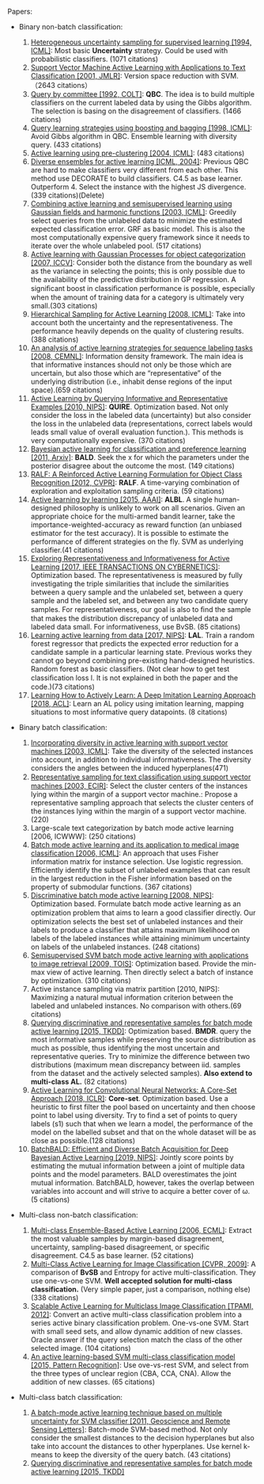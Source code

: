 Papers:
- Binary non-batch classification: 
  1. [Heterogeneous uncertainty sampling for supervised learning [1994, ICML]](https://www.sciencedirect.com/science/article/pii/B978155860335650026X): Most basic **Uncertainty** strategy. Could be used with probabilistic classifiers. (1071 citations)
  2. [Support Vector Machine Active Learning with Applications to Text Classification [2001, JMLR]](http://www.jmlr.org/papers/v2/tong01a.html): Version space reduction with SVM. （2643 citations）
  3. [Query by committee [1992, COLT]](https://dl.acm.org/doi/abs/10.1145/130385.130417): **QBC**. The idea is to build multiple classifiers on the current labeled data by using the Gibbs algorithm. The selection is basing on the disagreement of classifiers. (1466 citations)
  4. [Query learning strategies using boosting and bagging [1998, ICML]](https://www.researchgate.net/profile/Naoki_Abe2/publication/221345332_Query_Learning_Strategies_Using_Boosting_and_Bagging/links/5441464b0cf2e6f0c0f60abf.pdf): Avoid Gibbs algorithm in QBC. Ensemble learning with diversity query.  (433 citations)
  5. [Active learning using pre-clustering [2004, ICML]](https://dl.acm.org/doi/abs/10.1145/1015330.1015349): (483 citations)
  6. [Diverse ensembles for active learning [ICML, 2004]](https://dl.acm.org/doi/10.1145/1015330.1015385): Previous QBC are hard to make classifiers very different from each other. This method use DECORATE to build classifiers. C4.5 as base learner. Outperform 4. Select the instance with the highest JS divergence. (339 citations)(Delete)
  7. [Combining active learning and semisupervised learning using Gaussian fields and harmonic functions [2003, ICML]](http://mlg.eng.cam.ac.uk/zoubin/papers/zglactive.pdf): Greedily select queries from the unlabeled data to minimize the estimated expected classification error. GRF as basic model. This is also the most computationally expensive query framework since it needs to iterate over the whole unlabeled pool. (517 citations)
  8. [Active learning with Gaussian Processes for object categorization [2007, ICCV]](https://ieeexplore.ieee.org/abstract/document/4408844): Consider both the distance from the boundary as well as the variance in selecting the points; this is only possible due to the availability of the predictive distribution in GP regression. A signiﬁcant boost in classiﬁcation performance is possible, especially when the amount of training data for a category is ultimately very small.(303 citations)
  9. [Hierarchical Sampling for Active Learning [2008, ICML]](https://dl.acm.org/doi/pdf/10.1145/1390156.1390183): Take into account both the uncertainty and the representativeness. The performance heavily depends on the quality of clustering results. (388 citations)
  10. [An analysis of active learning strategies for sequence labeling tasks [2008, CEMNL]](https://www.aclweb.org/anthology/D08-1112.pdf): Information density framework. The main idea is that informative instances should not only be those which are uncertain, but also those which are “representative” of the underlying distribution (i.e., inhabit dense regions of the input space).(659 citations)
  11. [Active Learning by Querying Informative and Representative Examples [2010, NIPS]](http://papers.nips.cc/paper/4176-active-learning-by-querying-informative-and-representative-examples): **QUIRE**. Optimization based. Not only consider the loss in the labeled data (uncertainty) but also consider the loss in the unlabeled data (representations, correct labels would leads small value of overall evaluation function.). This methods is very computationally expensive. (370 citations)
  12. [Bayesian active learning for classification and preference learning [2011, Arxiv]](https://arxiv.xilesou.top/abs/1112.5745): **BALD**. Seek the x for which the parameters under the posterior disagree about the outcome the most. (149 citations)
  13. [RALF: A Reinforced Active Learning Formulation for Object Class Recognition [2012, CVPR]](https://ieeexplore.ieee.org/abstract/document/6248108/): **RALF**. A time-varying combination of exploration and exploitation sampling criteria. (59 citations)
  14. [Active learning by learning [2015, AAAI]](https://www.aaai.org/ocs/index.php/AAAI/AAAI15/paper/viewPaper/9636): **ALBL**. A single human-designed philosophy is unlikely to work on all scenarios. Given an appropriate choice for the multi-armed bandit learner, take the importance-weighted-accuracy as reward function (an unbiased estimator for the test accuracy). It is possible to estimate the performance of different strategies on the fly. SVM as underlying classifier.(41 citations)
  15. [Exploring Representativeness and Informativeness for Active Learning [2017, IEEE TRANSACTIONS ON CYBERNETICS]](https://ieeexplore.ieee.xilesou.top/abstract/document/7329991): Optimization based. The representativeness is measured by fully investigating the triple similarities that include the similarities between a query sample and the unlabeled set, between a query sample and the labeled set, and between any two candidate query samples. For representativeness, our goal is also to ﬁnd the sample that makes the distribution discrepancy of unlabeled data and labeled data small. For informativeness, use BvSB. (85 citations)
  16. [Learning active learning from data [2017, NIPS]](http://papers.nips.cc/paper/7010-learning-active-learning-from-data): **LAL**. Train a random forest regressor that predicts the expected error reduction for a candidate sample in a particular learning state. Previous works they cannot go beyond combining pre-existing hand-designed heuristics. Random forest as basic classifiers. (Not clear how to get test classiﬁcation loss l. It is not explained in both the paper and the code.)(73 citations)
  17. [Learning How to Actively Learn: A Deep Imitation Learning Approach [2018, ACL]](https://www.aclweb.org/anthology/P18-1174.pdf): Learn an AL policy using imitation learning, mapping situations to most informative query datapoints. (8 citations)

- Binary batch classification:
  1. [Incorporating diversity in active learning with support vector machines [2003, ICML]](https://www.aaai.org/Papers/ICML/2003/ICML03-011.pdf): Take the diversity of the selected instances into account, in addition to individual informativeness. The diversity considers the angles between the induced hyperplanes(471)
  2. [Representative sampling for text classiﬁcation using support vector machines [2003, ECIR]](https://link.springer.xilesou.top/chapter/10.1007/3-540-36618-0_28): Select the cluster centers of the instances lying within the margin of a support vector machine.: Propose a representative sampling approach that selects the cluster centers of the instances lying within the margin of a support vector machine. (220)
  3. Large-scale text categorization by batch mode active learning [2006, ICWWW]: (250 citations)
  4. [Batch mode active learning and its application to medical image classification [2006, ICML]](https://dlacm.xilesou.top/doi/abs/10.1145/1143844.1143897): An approach that uses Fisher information matrix for instance selection. Use logistic regression. Efficiently identify the subset of unlabeled examples that can result in the largest reduction in the Fisher information based on the property of submodular functions. (367 citations)
  5. [Discriminative batch mode active learning [2008, NIPS]](http://papers.nips.cc/paper/3295-discriminative-batch-mode-active-learning): Optimization based. Formulate batch mode active learning as an optimization problem that aims to learn a good classiﬁer directly. Our optimization selects the best set of unlabeled instances and their labels to produce a classifier that attains maximum likelihood on labels of the labeled instances while attaining minimum uncertainty on labels of the unlabeled instances. (248 citations)
  6. [Semisupervised SVM batch mode active learning with applications to image retrieval [2009, TOIS]](https://dlacm.xilesou.top/doi/abs/10.1145/1508850.1508854): Optimization based. Provide the min-max view of active learning. Then directly select a batch of instance by optimization. (310 citations)
  7. Active instance sampling via matrix partition [2010, NIPS]: Maximizing a natural mutual information criterion between the labeled and unlabeled instances. No comparison with others.(69 citations)
  8. [Querying discriminative and representative samples for batch mode active learning [2015, TKDD]](https://dlacm.xilesou.top): Optimization based. **BMDR**. query the most informative samples while preserving the source distribution as much as possible, thus identifying the most uncertain and representative queries. Try to minimize the difference between two distributions (maximum mean discrepancy between iid. samples from the dataset and the actively selected samples). **Also extend to multi-class AL.** (82 citations)
  9. [Active Learning for Convolutional Neural Networks: A Core-Set Approach [2018, ICLR]](https://arxiv.xilesou.top/abs/1708.00489): **Core-set**. Optimization based. Use a heuristic to first filter the pool based on uncertainty and then choose point to label using diversity. Try to find a set of points to query labels (s1) such that when we learn a model, the performance of the model on the labelled subset and that on the whole dataset will be as close as possible.(128 citations)
  10. [BatchBALD: Efficient and Diverse Batch Acquisition for Deep Bayesian Active Learning [2019, NIPS]](http://papers.nips.cc/paper/8925-batchbald-efficient-and-diverse-batch-acquisition-for-deep-bayesian-active-learning): Jointly score points by estimating the mutual information between a joint of multiple data points and the model parameters. BALD overestimates the joint mutual information. BatchBALD, however, takes the overlap between variables into account and will strive to acquire a better cover of ω.(5 citations)

- Multi-class non-batch classification:
  1. [Multi-class Ensemble-Based Active Learning [2006, ECML]](https://link.springer.com/chapter/10.1007/11871842_68): Extract the most valuable samples by margin-based disagreement, uncertainty, sampling-based disagreement, or specific disagreement. C4.5 as base learner. (52 citations)
  2. [Multi-Class Active Learning for Image Classification [CVPR, 2009]](https://ieeexplore.ieee.org/abstract/document/5206627): A comparison of **BvSB** and Entropy for active multi-classification. They use one-vs-one SVM. **Well accepted solution for multi-class classification.** (Very simple paper, just a comparison, nothing else) (338 citations)
  3. [Scalable Active Learning for Multiclass Image Classification [TPAMI, 2012]](https://ieeexplore.ieee.org/abstract/document/6127880/): Convert an active multi-class classification problem into a series active binary classification problem. One-vs-one SVM. Start with small seed sets, and allow dynamic addition of new classes. Oracle answer if the query selection match the class of the other selected image. (104 citations)
  4. [An active learning-based SVM multi-class classification model [2015, Pattern Recognition]](https://www.sciencedirect.com/science/article/pii/S003132031400497X): Use ove-vs-rest SVM, and select from the three types of unclear region (CBA, CCA, CNA). Allow the addition of new classes. (65 citations)

- Multi-class batch classification:
  1. [A batch-mode active learning technique based on multiple uncertainty for SVM classifier [2011, Geoscience and Remote Sensing Letters]](https://ieeexplore.ieee.org/abstract/document/6092438/): Batch-mode SVM-based method. Not only consider the smallest distances to the decision hyperplanes but also take into account the distances to other hyperplanes. Use kernel k-means to keep the diversity of the query batch. (43 citations)
  2. [Querying discriminative and representative samples for batch mode active learning [2015, TKDD]](https://dlacm.xilesou.top)


